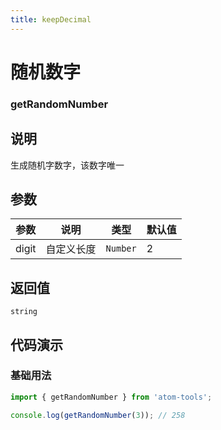 ```yaml
---
title: keepDecimal
---
```


# 随机数字

### getRandomNumber

## 说明
生成随机字数字，该数字唯一

## 参数

| 参数 | 说明 | 类型   | 默认值 |
| ---- | ---- | ------ | ------ |
| digit | 自定义长度 | `Number` | 2      |

## 返回值

`string`

## 代码演示

### 基础用法

```ts
import { getRandomNumber } from 'atom-tools';

console.log(getRandomNumber(3)); // 258

```


    
